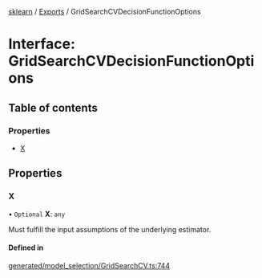 [sklearn](../readme.md) / [Exports](../modules.md) / GridSearchCVDecisionFunctionOptions

# Interface: GridSearchCVDecisionFunctionOptions

## Table of contents

### Properties

- [X](GridSearchCVDecisionFunctionOptions.md#x)

## Properties

### X

• `Optional` **X**: `any`

Must fulfill the input assumptions of the underlying estimator.

#### Defined in

[generated/model_selection/GridSearchCV.ts:744](https://github.com/transitive-bullshit/scikit-learn-ts/blob/367336a/packages/sklearn/src/generated/model_selection/GridSearchCV.ts#L744)
